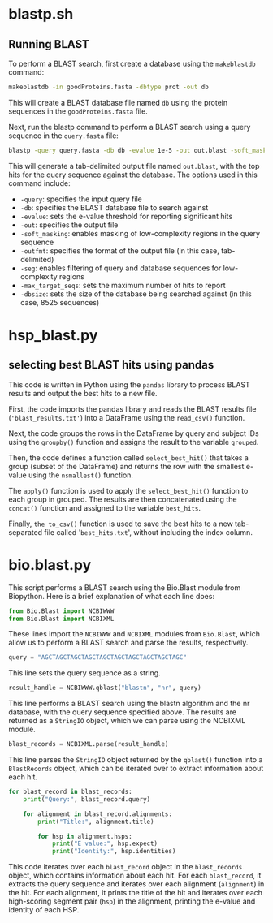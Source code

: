 # blastp.sh

## Running BLAST
To perform a BLAST search, first create a database using the `makeblastdb` command:

```bash
makeblastdb -in goodProteins.fasta -dbtype prot -out db
```
This will create a BLAST database file named `db` using the protein sequences in the `goodProteins.fasta` file.

Next, run the blastp command to perform a BLAST search using a query sequence in the `query.fasta` file:

```bash
blastp -query query.fasta -db db -evalue 1e-5 -out out.blast -soft_masking true -outfmt 6 -seg yes -max_target_seqs 9999999 -dbsize 8525
```
This will generate a tab-delimited output file named `out.blast`, with the top hits for the query sequence against the database. The options used in this command include:

* `-query`: specifies the input query file
* `-db`: specifies the BLAST database file to search against
* `-evalue`: sets the e-value threshold for reporting significant hits
* `-out`: specifies the output file
* `-soft_masking`: enables masking of low-complexity regions in the query sequence
* `-outfmt`: specifies the format of the output file (in this case, tab-delimited)
* `-seg`: enables filtering of query and database sequences for low-complexity regions
* `-max_target_seqs`: sets the maximum number of hits to report
* `-dbsize`: sets the size of the database being searched against (in this case, 8525 sequences)

# hsp_blast.py

## selecting best BLAST hits using pandas

This code is written in Python using the `pandas` library to process BLAST results and output the best hits to a new file.

First, the code imports the pandas library and reads the BLAST results file (`'blast_results.txt'`) into a DataFrame using the `read_csv()` function.

Next, the code groups the rows in the DataFrame by query and subject IDs using the `groupby()` function and assigns the result to the variable `grouped`.

Then, the code defines a function called `select_best_hit()` that takes a group (subset of the DataFrame) and returns the row with the smallest e-value using the `nsmallest()` function.

The `apply()` function is used to apply the `select_best_hit()` function to each group in grouped. The results are then concatenated using the `concat()` function and assigned to the variable `best_hits`.

Finally, `the to_csv()` function is used to save the best hits to a new tab-separated file called '`best_hits.txt`', without including the index column.

# bio.blast.py

This script performs a BLAST search using the Bio.Blast module from Biopython. Here is a brief explanation of what each line does:

```python
from Bio.Blast import NCBIWWW
from Bio.Blast import NCBIXML
```
These lines import the `NCBIWWW` and `NCBIXML` modules from `Bio.Blast`, which allow us to perform a BLAST search and parse the results, respectively.

```python
query = "AGCTAGCTAGCTAGCTAGCTAGCTAGCTAGCTAGCTAGC"
```
This line sets the query sequence as a string.

```python
result_handle = NCBIWWW.qblast("blastn", "nr", query)
```
This line performs a BLAST search using the blastn algorithm and the nr database, with the query sequence specified above. The results are returned as a `StringIO` object, which we can parse using the NCBIXML module.

```python
blast_records = NCBIXML.parse(result_handle)
```
This line parses the `StringIO` object returned by the `qblast()` function into a `BlastRecords` object, which can be iterated over to extract information about each hit.

```python
for blast_record in blast_records:
    print("Query:", blast_record.query)

    for alignment in blast_record.alignments:
        print("Title:", alignment.title)

        for hsp in alignment.hsps:
            print("E value:", hsp.expect)
            print("Identity:", hsp.identities)
```
This code iterates over each `blast_record` object in the `blast_records` object, which contains information about each hit. For each `blast_record`, it extracts the query sequence and iterates over each alignment (`alignment`) in the hit. For each alignment, it prints the title of the hit and iterates over each high-scoring segment pair (`hsp`) in the alignment, printing the e-value and identity of each HSP.
